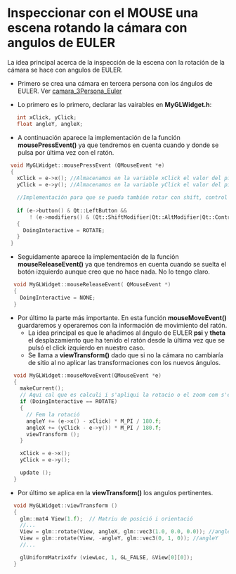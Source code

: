   # Inspeccionar con el MOUSE una escena rotando la cámara con angulos de EULER
  
 La idea principal acerca de la inspección de la escena con la rotación de la cámara se hace con angulos de EULER.
 - Primero se crea una cámara en tercera persona con los ángulos de EULER. Ver [camara_3Persona_Euler](https://github.com/aalexisp/UPC/blob/master/IDI/camara_3Persona_Euler.md)
 
 - Lo primero es lo primero, declarar las vairables en **MyGLWidget.h**:
 ```c++
    int xClick, yClick;
    float angleY, angleX;
 ```
 
 - A continuación aparece la implementación de la función **mousePressEvent()** ya que tendremos en cuenta cuando y
 donde se pulsa por última vez con el ratón.
 ```c++
  void MyGLWidget::mousePressEvent (QMouseEvent *e)
  {
    xClick = e->x(); //Almacenamos en la variable xClick el valor del pixel en X donde hemos clicacado
    yClick = e->y(); //Almacenamos en la variable yClick el valor del pixel en Y donde hemos clicacado

    //Implementación para que se pueda también rotar con shift, control etc...
    
    if (e->button() & Qt::LeftButton &&
        ! (e->modifiers() & (Qt::ShiftModifier|Qt::AltModifier|Qt::ControlModifier)))
    {
      DoingInteractive = ROTATE;
    }
  }
```
   - Seguidamente aparece la implementación de la función **mouseReleaseEvent()** ya que tendremos en cuenta cuando se suelta
   el botón izquierdo aunque creo que no hace nada. No lo tengo claro.
  
```c++
  void MyGLWidget::mouseReleaseEvent( QMouseEvent *)
  {
    DoingInteractive = NONE;
  }
```

 - Por último la parte más importante. En esta función **mouseMoveEvent()** guardaremos y operaremos con la información 
 de movimiento del ratón.
    - La idea principal es que le añadimos al ángulo de EULER **psi** y **theta** el desplazamiento que ha tenido el ratón
    desde la última vez que se pulsó el click izquierdo en nuestro caso.
    - Se llama a **viewTransform()** dado que si no la cámara no cambiaría de sitio al no aplicar las transformaciones con
    los nuevos ángulos.

```c++
  void MyGLWidget::mouseMoveEvent(QMouseEvent *e)
  {
    makeCurrent();
    // Aqui cal que es calculi i s'apliqui la rotacio o el zoom com s'escaigui...
    if (DoingInteractive == ROTATE)
    {
      // Fem la rotació
      angleY += (e->x() - xClick) * M_PI / 180.f;
      angleX += (yClick - e->y()) * M_PI / 180.f;
      viewTransform ();
    }

    xClick = e->x();
    yClick = e->y();

    update ();
  }
```

  - Por último se aplica en la **viewTransform()** los angulos pertinentes.
  
```c++
  void MyGLWidget::viewTransform ()
  {
    glm::mat4 View(1.f);  // Matriu de posició i orientació
    //...
    View = glm::rotate(View, angleX, glm::vec3(1.0, 0.0, 0.0)); //angleX
    View = glm::rotate(View, -angleY, glm::vec3(0, 1, 0)); //angleY
    //...

    glUniformMatrix4fv (viewLoc, 1, GL_FALSE, &View[0][0]);
  }
```

